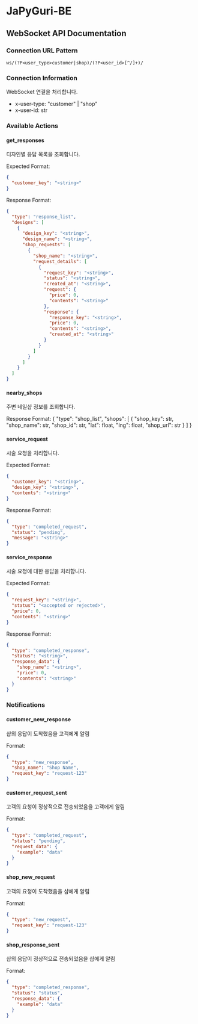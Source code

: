 # JaPyGuri-BE
## WebSocket API Documentation

### Connection URL Pattern
```
ws/(?P<user_type>customer|shop)/(?P<user_id>[^/]+)/
```

### Connection Information
WebSocket 연결을 처리합니다.

- x-user-type: "customer" | "shop"
- x-user-id: str

### Available Actions

#### get_responses
디자인별 응답 목록을 조회합니다.

Expected Format:
```json
{
  "customer_key": "<string>"
}
```

Response Format:
```json
{
  "type": "response_list",
  "designs": [
    {
      "design_key": "<string>",
      "design_name": "<string>",
      "shop_requests": [
        {
          "shop_name": "<string>",
          "request_details": [
            {
              "request_key": "<string>",
              "status": "<string>",
              "created_at": "<string>",
              "request": {
                "price": 0,
                "contents": "<string>"
              },
              "response": {
                "response_key": "<string>",
                "price": 0,
                "contents": "<string>",
                "created_at": "<string>"
              }
            }
          ]
        }
      ]
    }
  ]
}
```


#### nearby_shops
주변 네일샵 정보를 조회합니다.

Response Format:
{
    "type": "shop_list",
    "shops": [
        {
            "shop_key": str,
            "shop_name": str,
            "shop_id": str,
            "lat": float,
            "lng": float,
            "shop_url": str
        }
    ]
}


#### service_request
시술 요청을 처리합니다.

Expected Format:
```json
{
  "customer_key": "<string>",
  "design_key": "<string>",
  "contents": "<string>"
}
```

Response Format:
```json
{
  "type": "completed_request",
  "status": "pending",
  "message": "<string>"
}
```


#### service_response
시술 요청에 대한 응답을 처리합니다.

Expected Format:
```json
{
  "request_key": "<string>",
  "status": "<accepted or rejected>",
  "price": 0,
  "contents": "<string>"
}
```

Response Format:
```json
{
  "type": "completed_response",
  "status": "<string>",
  "response_data": {
    "shop_name": "<string>",
    "price": 0,
    "contents": "<string>"
  }
}
```


### Notifications

#### customer_new_response
샵의 응답이 도착했음을 고객에게 알림

Format:
```json
{
  "type": "new_response",
  "shop_name": "Shop Name",
  "request_key": "request-123"
}
```

#### customer_request_sent
고객의 요청이 정상적으로 전송되었음을 고객에게 알림

Format:
```json
{
  "type": "completed_request",
  "status": "pending",
  "request_data": {
    "example": "data"
  }
}
```

#### shop_new_request
고객의 요청이 도착했음을 샵에게 알림

Format:
```json
{
  "type": "new_request",
  "request_key": "request-123"
}
```

#### shop_response_sent
샵의 응답이 정상적으로 전송되었음을 샵에게 알림

Format:
```json
{
  "type": "completed_response",
  "status": "status",
  "response_data": {
    "example": "data"
  }
}
```
